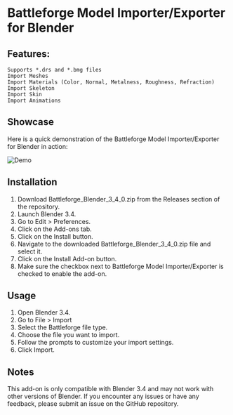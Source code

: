 # Battleforge Model Importer/Exporter for Blender

## Features:
    Supports *.drs and *.bmg files
    Import Meshes
    Import Materials (Color, Normal, Metalness, Roughness, Refraction)
    Import Skeleton
    Import Skin
    Import Animations
    
## Showcase
Here is a quick demonstration of the Battleforge Model Importer/Exporter for Blender in action:

![Demo]([https://i.gyazo.com/e1df80810269e2bb3544f27e174dcf93.mp4](https://i.gyazo.com/e1df80810269e2bb3544f27e174dcf93.gif))

## Installation
1. Download Battleforge_Blender_3_4_0.zip from the Releases section of the repository.
2. Launch Blender 3.4.
3. Go to Edit > Preferences.
4. Click on the Add-ons tab.
5. Click on the Install button.
6. Navigate to the downloaded Battleforge_Blender_3_4_0.zip file and select it.
7. Click on the Install Add-on button.
8. Make sure the checkbox next to Battleforge Model Importer/Exporter is checked to enable the add-on.

## Usage
1. Open Blender 3.4.
2. Go to File > Import
3. Select the Battleforge file type.
4. Choose the file you want to import.
5. Follow the prompts to customize your import settings.
6. Click Import.

## Notes
This add-on is only compatible with Blender 3.4 and may not work with other versions of Blender. If you encounter any issues or have any feedback, please submit an issue on the GitHub repository.
